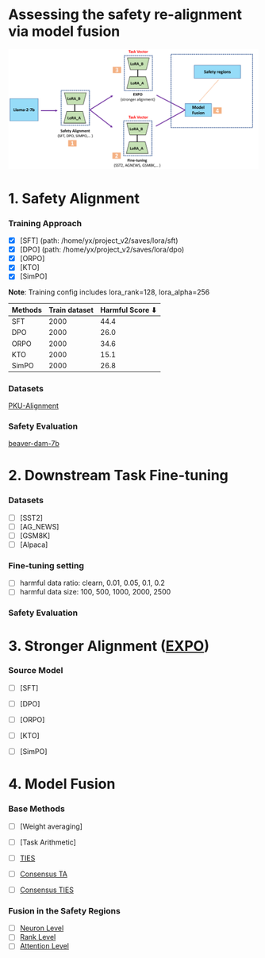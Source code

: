 # Assessing the safety re-alignment via model fusion 
![image](overview.png)

# 1. Safety Alignment
### Training Approach
- [x] [SFT] (path: /home/yx/project_v2/saves/lora/sft)
- [x] [DPO]  (path: /home/yx/project_v2/saves/lora/dpo)
- [x] [ORPO]
- [x] [KTO]
- [x] [SimPO] 

**Note**: Training config includes lora_rank=128, lora_alpha=256 

| Methods | Train dataset | Harmful Score ⬇ |
|---------|---------------|-----------------|
| SFT     | 2000          | 44.4            |
| DPO     | 2000          | 26.0            |
| ORPO    | 2000          | 34.6            |
| KTO     | 2000          | 15.1            |
| SimPO   | 2000          | 26.8            |



### Datasets
[PKU-Alignment](https://huggingface.co/PKU-Alignment)

### Safety Evaluation
[beaver-dam-7b](https://huggingface.co/PKU-Alignment/beaver-dam-7b)


# 2. Downstream Task Fine-tuning

### Datasets
- [ ] [SST2]
- [ ] [AG_NEWS]
- [ ] [GSM8K]
- [ ] [Alpaca]

### Fine-tuning setting
- [ ] harmful data ratio: clearn, 0.01, 0.05, 0.1, 0.2
- [ ] harmful data size: 100, 500, 1000, 2000, 2500

### Safety Evaluation


# 3. Stronger Alignment ([EXPO](https://arxiv.org/abs/2404.16792))

### Source Model
- [ ] [SFT]
- [ ] [DPO]
- [ ] [ORPO]
- [ ] [KTO]
- [ ] [SimPO]


# 4. Model Fusion
### Base Methods
- [ ] [Weight averaging]
- [ ] [Task Arithmetic]
- [ ] [TIES](http://arxiv.org/abs/2306.01708v2)
- [ ] [Consensus TA](https://arxiv.org/abs/2405.07813)
- [ ] [Consensus TIES](https://arxiv.org/abs/2405.07813)


### Fusion in the Safety Regions
- [ ] [Neuron Level](https://arxiv.org/abs/2402.05162)
- [ ] [Rank Level](https://arxiv.org/abs/2402.05162)
- [ ] [Attention Level](https://arxiv.org/abs/2406.01563)